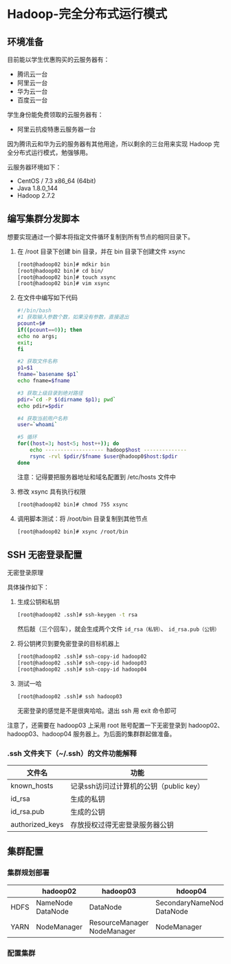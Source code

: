# Hadoop-完全分布式运行模式

## 环境准备
目前能以学生优惠购买的云服务器有：
* 腾讯云一台
* 阿里云一台
* 华为云一台
* 百度云一台

学生身份能免费领取的云服务器有：
* 阿里云抗疫特惠云服务器一台

因为腾讯云和华为云的服务器有其他用途，所以剩余的三台用来实现 Hadoop 完全分布式运行模式，勉强够用。

云服务器环境如下：
* CentOS / 7.3 x86_64 (64bit)
* Java 1.8.0_144
* Hadoop 2.7.2

## 编写集群分发脚本
想要实现通过一个脚本将指定文件循环复制到所有节点的相同目录下。
1. 在 /root 目录下创建 bin 目录，并在 bin 目录下创建文件 xsync
    ```bash
    [root@hadoop02 bin]# mdkir bin
    [root@hadoop02 bin]# cd bin/
    [root@hadoop02 bin]# touch xsync
    [root@hadoop02 bin]# vim xsync
    ```
2. 在文件中编写如下代码
    ```bash
    #!/bin/bash
    #1 获取输入参数个数，如果没有参数，直接退出
    pcount=$#
    if((pcount==0)); then
    echo no args;
    exit;
    fi

    #2 获取文件名称
    p1=$1
    fname=`basename $p1`
    echo fname=$fname

    #3 获取上级目录到绝对路径
    pdir=`cd -P $(dirname $p1); pwd`
    echo pdir=$pdir

    #4 获取当前用户名称
    user=`whoami`

    #5 循环
    for((host=3; host<5; host++)); do
        echo ------------------- hadoop$host --------------
        rsync -rvl $pdir/$fname $user@hadoop0$host:$pdir
    done
    ```
    注意：记得要把服务器地址和域名配置到 /etc/hosts 文件中

3. 修改 xsync 具有执行权限
    ```bash
    [root@hadoop02 bin]# chmod 755 xsync
    ```
4. 调用脚本测试：将 /root/bin 目录复制到其他节点
    ```bash
    [root@hadoop02 bin]# xsync /root/bin
    ```

## SSH 无密登录配置
无密登录原理

具体操作如下：
1. 生成公钥和私钥
    ```bash
    [root@hadoop02 .ssh]# ssh-keygen -t rsa
    ```
    然后敲（三个回车），就会生成两个文件 `id_rsa（私钥）`、 `id_rsa.pub（公钥）`

2. 将公钥拷贝到要免密登录的目标机器上
    ```bash
    [root@hadoop02 .ssh]# ssh-copy-id hadoop02
    [root@hadoop02 .ssh]# ssh-copy-id hadoop03
    [root@hadoop02 .ssh]# ssh-copy-id hadoop04
    ```
3. 测试一哈
    ```bash
    [root@hadoop02 .ssh]# ssh hadoop03
    ```
    无密登录的感觉是不是很爽哈哈。退出 ssh 用 exit 命令即可

注意了，还需要在 hadoop03 上采用 root 账号配置一下无密登录到 hadoop02、hadoop03、hadoop04 服务器上。为后面的集群群起做准备。

### .ssh 文件夹下（~/.ssh）的文件功能解释
| 文件名 | 功能 |
| -------- | -------- |
| known_hosts | 记录ssh访问过计算机的公钥（public key）|
| id_rsa | 生成的私钥 |
| id_rsa.pub | 生成的公钥 |
| authorized_keys | 存放授权过得无密登录服务器公钥 |


## 集群配置

### 集群规划部署
|  | hadoop02 | hadoop03 | hdoop04 |
| -------- | -------- | -------- | -------- |
| HDFS |  NameNode<br>DataNode | DataNode | SecondaryNameNode<br>DataNode |
| YARN | NodeManager | ResourceManager<br>NodeManager | NodeManager |

### 配置集群